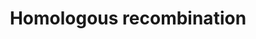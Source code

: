 ---
annotations:
- id: PW:0000202
  parent: regulatory pathway
  type: Pathway Ontology
  value: homologous recombination pathway of double-strand break repair
authors:
- Thomas
- AlexanderPico
- MaintBot
- MartijnVanIersel
- Khanspers
- IreneHemel
- Eweitz
- Marvin M2
- Egonw
citedin:
- link: PMC9300967
  title: Shared Genetic Risk Factors Between Cancer and Cardiovascular Diseases (2022)
description: 'Homologous recombination, also known as general recombination, is a
  type of genetic recombination in which nucleotide sequences are exchanged between
  two similar or identical strands of DNA.  Source: [[wikipedia:Homologous_recombination|Wikipedia]]  Proteins
  on this pathway have targeted assays available via the [https://assays.cancer.gov/available_assays?wp_id=WP186
  CPTAC Assay Portal]'
last-edited: 2023-04-20
ndex: 314aeac7-da0f-11eb-b666-0ac135e8bacf
organisms:
- Homo sapiens
redirect_from:
- /index.php/Pathway:WP186
- /instance/WP186
- /instance/WP186_r126268
revision: r126268
schema-jsonld:
- '@context': https://schema.org/
  '@id': https://wikipathways.github.io/pathways/WP186.html
  '@type': Dataset
  creator:
    '@type': Organization
    name: WikiPathways
  description: 'Homologous recombination, also known as general recombination, is
    a type of genetic recombination in which nucleotide sequences are exchanged between
    two similar or identical strands of DNA.  Source: [[wikipedia:Homologous_recombination|Wikipedia]]  Proteins
    on this pathway have targeted assays available via the [https://assays.cancer.gov/available_assays?wp_id=WP186
    CPTAC Assay Portal]'
  keywords:
  - ATM
  - BRCA2
  - MRE11A
  - NBN
  - POLD1
  - POLD2
  - POLD3
  - POLD4
  - RAD50
  - RAD51
  - RAD52
  - RAD54B
  - RPA1 ?
  license: CC0
  name: Homologous recombination
seo: CreativeWork
title: Homologous recombination
wpid: WP186
---